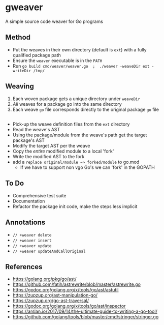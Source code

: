 # gweaver
A simple source code weaver for Go programs

## Method
- Put the weaves in their own directory (default is `ext`) with a fully qualified package path
- Ensure the `weaver` executable is in the `PATH`
- Run `go build cmd/weaver/weaver.go  ;  ./weaver -weaveDir ext -writeDir /tmp/`

## Weaving
1. Each woven package gets a unique directory under `weaveDir`
2. _All_ weaves for a package go into the same directory
3. Each weave `go` file corresponds directly to the original package `go` file


## 
- Pick-up the weave definition files from the `ext` directory
- Read the weave's AST
- Using the package/module from the weave's path get the target package's AST
- Modify the target AST per the weave
- Copy the _entire_ modified module to a local 'fork'
- Write the modified AST to the fork
- add a `replace original/module => forked/module` to go.mod
  - If we have to support non vgo Go's we can 'fork' in the GOPATH
  
## To Do
- Comprehensive test suite
- Documentation
- Refactor the package init code, make the steps less implicit
  
## Annotations
- `// +weaver delete`
- `// +weaver insert`
- `// +weaver update`
- `// +weaver updateAndCallOriginal`
  
## References
- https://golang.org/pkg/go/ast/
- https://github.com/fatih/astrewrite/blob/master/astrewrite.go
- https://godoc.org/golang.org/x/tools/go/ast/astutil
- https://zupzup.org/ast-manipulation-go/
- https://zupzup.org/go-ast-traversal/
- https://godoc.org/golang.org/x/tools/go/ast/inspector
- https://arslan.io/2017/09/14/the-ultimate-guide-to-writing-a-go-tool/
- https://github.com/golang/tools/blob/master/cmd/stringer/stringer.go
